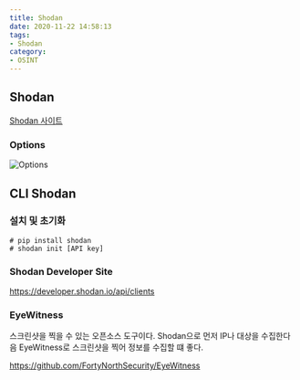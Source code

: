 ```yaml
---
title: Shodan
date: 2020-11-22 14:58:13
tags:
- Shodan
category:
- OSINT
---
```


## Shodan

[Shodan 사이트](https://www.shodan.io/?language=en#)

### Options

![Options](/img/shodanOption.PNG)

## CLI Shodan


### 설치 및 초기화

```
# pip install shodan
# shodan init [API key]
```

### Shodan Developer Site

https://developer.shodan.io/api/clients


### EyeWitness 

스크린샷을 찍을 수 있는 오픈소스 도구이다. Shodan으로 먼저 IP나 대상을 수집한다음 EyeWitness로 스크린샷을 찍어 정보를 수집할 떄 좋다.

https://github.com/FortyNorthSecurity/EyeWitness


